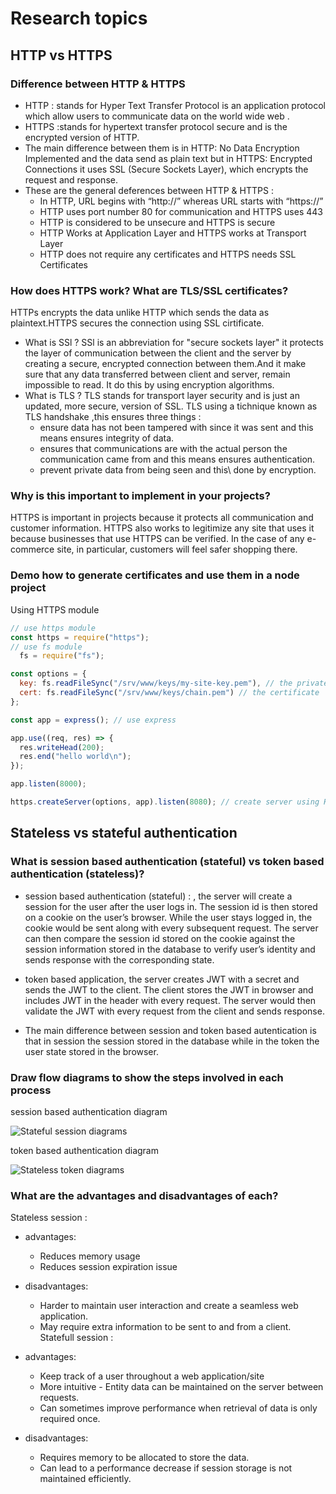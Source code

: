 # Research topics
## HTTP vs HTTPS
### Difference between HTTP & HTTPS
- HTTP : stands for Hyper Text Transfer Protocol is an application protocol which allow users to communicate data on the world wide web .
- HTTPS :stands for hypertext transfer protocol secure and is the encrypted version of HTTP. 
- The main difference between them is in HTTP: No Data Encryption Implemented and the data send as plain text but in HTTPS: Encrypted Connections it uses SSL (Secure Sockets Layer), which encrypts the request and response.
- These are the general deferences between HTTP & HTTPS :
    - In HTTP, URL begins with “http://” whereas URL starts with “https://”
    - HTTP uses port number 80 for communication and HTTPS uses 443
    - HTTP is considered to be unsecure and HTTPS is secure
    - HTTP Works at Application Layer and HTTPS works at Transport Layer
    - HTTP does not require any certificates and HTTPS needs SSL Certificates
### How does HTTPS work? What are TLS/SSL certificates?
HTTPs encrypts the data unlike HTTP which sends the data as plaintext.HTTPS secures the connection using SSL cirtificate.
- What is SSl ?
SSl is an abbreviation for "secure sockets layer" it  protects the layer of communication between the client and the server by creating a secure, encrypted connection between them.And it make sure that any data transferred between client and server, remain impossible to read. It do this by using  encryption algorithms.
- What is TLS ?
 TLS stands for transport layer security and is just an updated, more secure, version of SSL.
TLS  using a tichnique known as  TLS handshake ,this ensures three things :
    - ensure data has not been tampered with since it was sent and this means ensures integrity of data.
    - ensures that communications are with the actual person the communication came from and this means ensures authentication.
    - prevent private data from being seen and this\ done by encryption.
    
### Why is this important to implement in your projects?
HTTPS  is important in projects because it protects all communication and customer information. HTTPS also works to legitimize any site that uses it because businesses that use HTTPS can be verified. In the case of any e-commerce site, in particular, customers will feel safer shopping there.

### Demo how to generate certificates and use them in a node project
Using HTTPS module 
```js
// use https module
const https = require("https");
// use fs module
  fs = require("fs");

const options = {
  key: fs.readFileSync("/srv/www/keys/my-site-key.pem"), // the private key
  cert: fs.readFileSync("/srv/www/keys/chain.pem") // the certificate
};

const app = express(); // use express

app.use((req, res) => {
  res.writeHead(200);
  res.end("hello world\n");
});

app.listen(8000);

https.createServer(options, app).listen(8080); // create server using HTTPS and including the private key and certificate
```


## Stateless vs stateful authentication
### What is session based authentication (stateful) vs token based authentication (stateless)?
  - session based authentication (stateful) : , the server will create a session for the user after the user logs in. The session id is then stored on a cookie on the user’s browser. While the user stays logged in, the cookie would be sent along with every subsequent request. The server can then compare the session id stored on the cookie against the session information stored in the database to verify user’s identity and sends response with the corresponding state.

- token based application, the server creates JWT with a secret and sends the JWT to the client. The client stores the JWT  in browser and includes JWT in the header with every request. The server would then validate the JWT with every request from the client and sends response.

- The main difference between session and token based autentication is that in session the session stored in the database while in the token the user state stored in the browser.

### Draw flow diagrams to show the steps involved in each process
session based authentication diagram 

![Stateful session diagrams](https://miro.medium.com/max/3000/1*Hg1gUTXN5E3Nrku0jWCRow.png)

token based authentication diagram 

![Stateless token diagrams](https://miro.medium.com/max/3000/1*PDry-Wb8JRquwnikIbJOJQ.png)


### What are the advantages and disadvantages of each?
Stateless session :
   - advantages:
      - Reduces memory usage
      - Reduces session expiration issue

   - disadvantages:
      - Harder to maintain user interaction and create a seamless web application.
      - May require extra information to be sent to and from a client.
Statefull session :
   - advantages:
      - Keep track of a user throughout a web application/site
      - More intuitive - Entity data can be maintained on the server between requests.
      - Can sometimes improve performance when retrieval of data is only required once.

   - disadvantages:
      - Requires memory to be allocated to store the data.
      - Can lead to a performance decrease if session storage is not maintained efficiently.


 
